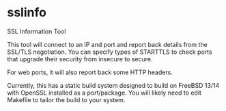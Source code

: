 # sslinfo

SSL Information Tool

This tool will connect to an IP and port and report back details from the SSL/TLS negotiation.
You can specify types of STARTTLS to check ports that upgrade their security from insecure to secure.

For web ports, it will also report back some HTTP headers.

Currently, this has a static build system designed to build on FreeBSD 13/14 with OpenSSL installed as a port/package.
You will likely need to edit Makefile to tailor the build to your system.
